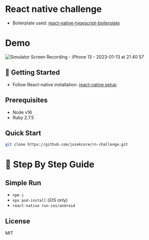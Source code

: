 # React native challenge

- Boilerplate used: [react-native-typescript-boilerplate](https://github.com/WrathChaos/react-native-typescript-boilerplate)

# Demo
![Simulator Screen Recording - iPhone 13 - 2023-01-13 at 21 40 57](https://user-images.githubusercontent.com/17572853/212447298-f2e2c130-50e1-4a78-8af8-f827240f2d21.gif)

## 🚀 Getting Started

- Follow React-native installation: [react-native setup](https://reactnative.dev/docs/environment-setup)

## Prerequisites

- Node v16
- Ruby 2.7.5

## Quick Start


```sh
git clone https://github.com/jozekcore/rn-challenge.git
```

# 🎯 Step By Step Guide

## Simple Run

- `npm i`
- `npx pod-install` (iOS only)
- `react-native run-ios/android`

## License

MIT
